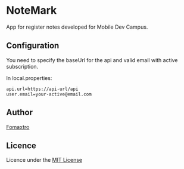 # NoteMark

App for register notes developed for Mobile Dev Campus.

## Configuration

You need to specify the baseUrl for the api and valid email with active subscription.

In local.properties:
```
api.url=https://api-url/api
user.email=your-active@email.com
```

## Author

[Fomaxtro](https://github.com/fomaxtro)

## Licence

Licence under the [MIT License](./LICENCE)